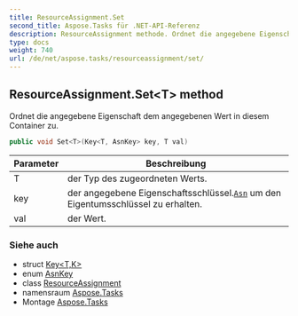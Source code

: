 ```yaml
---
title: ResourceAssignment.Set
second_title: Aspose.Tasks für .NET-API-Referenz
description: ResourceAssignment methode. Ordnet die angegebene Eigenschaft dem angegebenen Wert in diesem Container zu.
type: docs
weight: 740
url: /de/net/aspose.tasks/resourceassignment/set/
---
```

## ResourceAssignment.Set&lt;T&gt; method

Ordnet die angegebene Eigenschaft dem angegebenen Wert in diesem Container zu.

```csharp
public void Set<T>(Key<T, AsnKey> key, T val)
```

| Parameter | Beschreibung |
| --- | --- |
| T | der Typ des zugeordneten Werts. |
| key | der angegebene Eigenschaftsschlüssel.[`Asn`](../../asn/) um den Eigentumsschlüssel zu erhalten. |
| val | der Wert. |

### Siehe auch

* struct [Key&lt;T,K&gt;](../../key-2/)
* enum [AsnKey](../../asnkey/)
* class [ResourceAssignment](../)
* namensraum [Aspose.Tasks](../../resourceassignment/)
* Montage [Aspose.Tasks](../../../)


